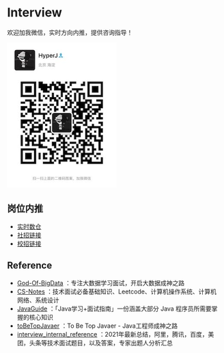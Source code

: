 # Interview

欢迎加我微信，实时方向内推，提供咨询指导！

![HyperJ WeChat](./assets/images/HyperJ.jpeg)

## 岗位内推

- [实时数仓](https://job.toutiao.com/s/ea8gEo3)
- [社招链接](https://job.toutiao.com/s/eewBx2p)
- [校招链接](https://jobs.toutiao.com/s/eewuKbe)

## Reference

- [God-Of-BigData](https://github.com/hyperj/God-Of-BigData) ：专注大数据学习面试，开启大数据成神之路
- [CS-Notes](https://github.com/hyperj/CS-Notes) ：技术面试必备基础知识、Leetcode、计算机操作系统、计算机网络、系统设计
- [JavaGuide](https://github.com/hyperj/JavaGuide) ：「Java学习+面试指南」一份涵盖大部分 Java 程序员所需要掌握的核心知识
- [toBeTopJavaer](https://github.com/hyperj/toBeTopJavaer) ：To Be Top Javaer - Java工程师成神之路
- [interview_internal_reference](https://github.com/hyperj/interview_internal_reference) ：2021年最新总结，阿里，腾讯，百度，美团，头条等技术面试题目，以及答案，专家出题人分析汇总
